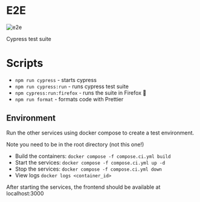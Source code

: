 # E2E

![e2e](https://github.com/rawtoast/manjuu/actions/workflows/e2e.yml/badge.svg)

Cypress test suite

# Scripts

- `npm run cypress` - starts cypress
- `npm run cypress:run` - runs cypress test suite
- `npm cypress:run:firefox` - runs the suite in Firefox 🦊
- `npm run format` - formats code with Prettier

## Environment

Run the other services using docker compose to create a test environment.

Note you need to be in the root directory (not this one!)

- Build the containers: `docker compose -f compose.ci.yml build`
- Start the services: `docker compose -f compose.ci.yml up -d`
- Stop the services: `docker compose -f compose.ci.yml down`
- View logs `docker logs <container_id>`

After starting the services, the frontend should be available at localhost:3000
